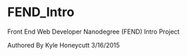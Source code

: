 # FEND_Intro
Front End Web Developer Nanodegree (FEND) Intro Project

Authored By Kyle Honeycutt
3/16/2015
